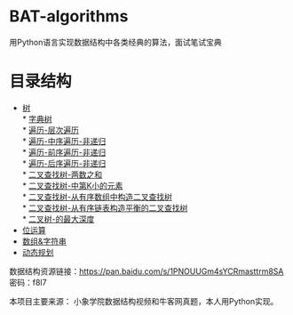 # BAT-algorithms
用Python语言实现数据结构中各类经典的算法，面试笔试宝典

# 目录结构  
* [树](https://github.com/whtlkeep/BAT-algorithms/tree/master/Tree)  
        * [字典树](https://github.com/whtlkeep/BAT-algorithms/blob/master/Tree/%E5%AD%97%E5%85%B8%E6%A0%91-%E5%89%8D%E7%BC%80%E6%A0%91.py)  
        * [遍历-层次遍历](https://github.com/whtlkeep/BAT-algorithms/blob/master/Tree/%E9%81%8D%E5%8E%86-%E5%B1%82%E6%AC%A1%E9%81%8D%E5%8E%86.py)  
        * [遍历-中序遍历-非递归](https://github.com/whtlkeep/BAT-algorithms/blob/master/Tree/%E9%81%8D%E5%8E%86-%E4%B8%AD%E5%BA%8F%E9%81%8D%E5%8E%86-%E9%9D%9E%E9%80%92%E5%BD%92.py)  
        * [遍历-前序遍历-非递归](https://github.com/whtlkeep/BAT-algorithms/blob/master/Tree/%E9%81%8D%E5%8E%86-%E5%89%8D%E5%BA%8F%E9%81%8D%E5%8E%86-%E9%9D%9E%E9%80%92%E5%BD%92.py)  
        * [遍历-后序遍历-非递归](https://github.com/whtlkeep/BAT-algorithms/blob/master/Tree/%E9%81%8D%E5%8E%86-%E5%90%8E%E5%BA%8F%E9%81%8D%E5%8E%86-%E9%9D%9E%E9%80%92%E5%BD%92.py)  
        * [二叉查找树-两数之和](https://github.com/whtlkeep/BAT-algorithms/blob/master/Tree/%E4%BA%8C%E5%8F%89%E6%9F%A5%E6%89%BE%E6%A0%91-%E4%B8%A4%E6%95%B0%E4%B9%8B%E5%92%8C.py)  
        * [二叉查找树-中第K小的元素](https://github.com/whtlkeep/BAT-algorithms/blob/master/Tree/%E4%BA%8C%E5%8F%89%E6%9F%A5%E6%89%BE%E6%A0%91-%E4%B8%AD%E7%AC%ACK%E5%B0%8F%E7%9A%84%E5%85%83%E7%B4%A0.py)  
        * [二叉查找树-从有序数组中构造二叉查找树](https://github.com/whtlkeep/BAT-algorithms/blob/master/Tree/%E4%BA%8C%E5%8F%89%E6%9F%A5%E6%89%BE%E6%A0%91-%E4%BB%8E%E6%9C%89%E5%BA%8F%E6%95%B0%E7%BB%84%E4%B8%AD%E6%9E%84%E9%80%A0%E4%BA%8C%E5%8F%89%E6%9F%A5%E6%89%BE%E6%A0%91.py)  
        * [二叉查找树-从有序链表构造平衡的二叉查找树](https://github.com/whtlkeep/BAT-algorithms/blob/master/Tree/%E4%BA%8C%E5%8F%89%E6%9F%A5%E6%89%BE%E6%A0%91-%E4%BB%8E%E6%9C%89%E5%BA%8F%E9%93%BE%E8%A1%A8%E6%9E%84%E9%80%A0%E5%B9%B3%E8%A1%A1%E7%9A%84%E4%BA%8C%E5%8F%89%E6%9F%A5%E6%89%BE%E6%A0%91.py)  
        * [二叉树-的最大深度](https://github.com/whtlkeep/BAT-algorithms/blob/master/Tree/%E4%BA%8C%E5%8F%89%E6%A0%91-%E7%9A%84%E6%9C%80%E5%A4%A7%E6%B7%B1%E5%BA%A6.py)  
* [位运算](https://github.com/whtlkeep/BAT-algorithms/tree/master/Bit%20operation)  
* [数组&字符串](https://github.com/whtlkeep/BAT-algorithms/tree/master/Array%20%26%20String)  
* [动态规划](https://github.com/whtlkeep/BAT-algorithms/tree/master/Dynamic%20Programming)  


数据结构资源链接：https://pan.baidu.com/s/1PNOUUGm4sYCRmasttrm8SA 密码：f8l7

本项目主要来源： 小象学院数据结构视频和牛客网真题，本人用Python实现。
